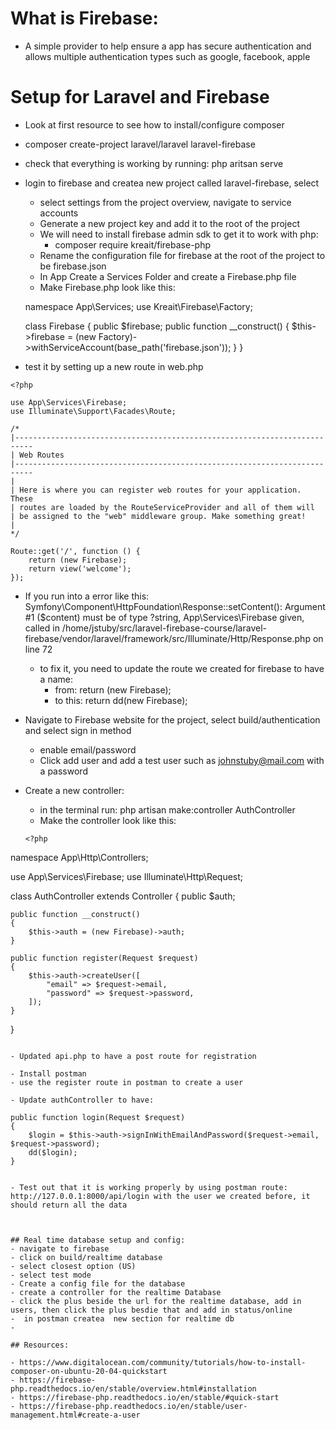 # What is Firebase:

- A simple provider to help ensure a app has secure authentication and allows multiple authentication types such as google, facebook, apple

# Setup for Laravel and Firebase

- Look at first resource to see how to install/configure composer
- composer create-project laravel/laravel laravel-firebase
- check that everything is working by running: php aritsan serve
- login to firebase and createa new project called laravel-firebase, select

  - select settings from the project overview, navigate to service accounts
  - Generate a new project key and add it to the root of the project
  - We will need to install firebase admin sdk to get it to work with php:
    - composer require kreait/firebase-php
  - Rename the configuration file for firebase at the root of the project to be firebase.json
  - In App Create a Services Folder and create a Firebase.php file
  - Make Firebase.php look like this:
    <? php
  namespace App\Services;
  use Kreait\Firebase\Factory;

  class Firebase
  {
  public $firebase;
  public function \_\_construct()
  {
  $this->firebase = (new Factory)->withServiceAccount(base_path('firebase.json'));
  }
  }

- test it by setting up a new route in web.php

```
<?php

use App\Services\Firebase;
use Illuminate\Support\Facades\Route;

/*
|--------------------------------------------------------------------------
| Web Routes
|--------------------------------------------------------------------------
|
| Here is where you can register web routes for your application. These
| routes are loaded by the RouteServiceProvider and all of them will
| be assigned to the "web" middleware group. Make something great!
|
*/

Route::get('/', function () {
    return (new Firebase);
    return view('welcome');
});

```

- If you run into a error like this: Symfony\Component\HttpFoundation\Response::setContent(): Argument #1 ($content) must be of type ?string, App\Services\Firebase given, called in /home/jstuby/src/laravel-firebase-course/laravel-firebase/vendor/laravel/framework/src/Illuminate/Http/Response.php on line 72

  - to fix it, you need to update the route we created for firebase to have a name:
    - from: return (new Firebase);
    - to this: return dd(new Firebase);

- Navigate to Firebase website for the project, select build/authentication and select sign in method

  - enable email/password
  - Click add user and add a test user such as johnstuby@mail.com with a password

- Create a new controller:
  - in the terminal run: php artisan make:controller AuthController
  - Make the controller look like this:
  ```
  <?php
  ```

namespace App\Http\Controllers;

use App\Services\Firebase;
use Illuminate\Http\Request;

class AuthController extends Controller
{
public $auth;

    public function __construct()
    {
        $this->auth = (new Firebase)->auth;
    }

    public function register(Request $request)
    {
        $this->auth->createUser([
            "email" => $request->email,
            "password" => $request->password,
        ]);
    }

}

```

- Updated api.php to have a post route for registration

- Install postman
- use the register route in postman to create a user

- Update authController to have:
```

    public function login(Request $request)
    {
        $login = $this->auth->signInWithEmailAndPassword($request->email, $request->password);
        dd($login);
    }

```

- Test out that it is working properly by using postman route: http://127.0.0.1:8000/api/login with the user we created before, it should return all the data



## Real time database setup and config:
- navigate to firebase
- click on build/realtime database
- select closest option (US)
- select test mode
- Create a config file for the database
- create a controller for the realtime Database
- click the plus beside the url for the realtime database, add in users, then click the plus besdie that and add in status/online
-  in postman createa  new section for realtime db
-

## Resources:

- https://www.digitalocean.com/community/tutorials/how-to-install-composer-on-ubuntu-20-04-quickstart
- https://firebase-php.readthedocs.io/en/stable/overview.html#installation
- https://firebase-php.readthedocs.io/en/stable/#quick-start
- https://firebase-php.readthedocs.io/en/stable/user-management.html#create-a-user
```
